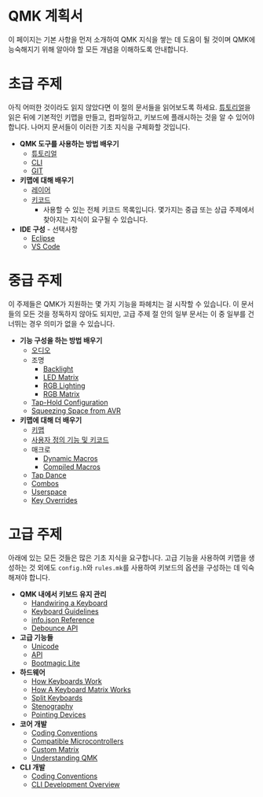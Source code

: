 # QMK 계획서

이 페이지는 기본 사항을 먼저 소개하여 QMK 지식을 쌓는 데 도움이 될 것이며 QMK에 능숙해지기 위해 알아야 할 모든 개념을 이해하도록 안내합니다.

# 초급 주제

아직 어떠한 것이라도 읽지 않았다면 이 절의 문서들을 읽어보도록 하세요. [튜토리얼](newbs.md)을 읽은 뒤에 기본적인 키맵을 만들고, 컴파일하고, 키보드에 플래시하는 것을 알 수 있어야 합니다. 나머지 문서들이 이러한 기초 지식을 구체화할 것입니다. 

* **QMK 도구를 사용하는 방법 배우기**
    * [튜토리얼](newbs.md)
    * [CLI](cli.md)
    * [GIT](newbs_git_best_practices.md)
* **키맵에 대해 배우기**
    * [레이어](feature_layers.md)
    * [키코드](keycodes.md)
        * 사용할 수 있는 전체 키코드 목록입니다. 몇가지는 중급 또는 상급 주제에서 찾아지는 지식이 요구될 수 있습니다.
* **IDE 구성** - 선택사항
    * [Eclipse](other_eclipse.md)
    * [VS Code](other_vscode.md)

# 중급 주제

이 주제들은 QMK가 지원하는 몇 가지 기능을 파헤치는 걸 시작할 수 있습니다. 이 문서들의 모든 것을 정독하지 않아도 되지만, 고급 주제 절 안의 일부 문서는 이 중 일부를 건너뛰는 경우 의미가 없을 수 있습니다.

* **기능 구성을 하는 방법 배우기**
    <!-- * Configuration Overview  FIXME(skullydazed/anyone): write this document -->
    * [오디오](feature_audio.md)
    * 조명
        * [Backlight](feature_backlight.md)
        * [LED Matrix](feature_led_matrix.md)
        * [RGB Lighting](feature_rgblight.md)
        * [RGB Matrix](feature_rgb_matrix.md)
    * [Tap-Hold Configuration](tap_hold.md)
    * [Squeezing Space from AVR](squeezing_avr.md)
* **키맵에 대해 더 배우기**
    * [키맵](keymap.md)
    * [사용자 정의 기능 및 키코드](custom_quantum_functions.md)
    * 매크로
        * [Dynamic Macros](feature_dynamic_macros.md)
        * [Compiled Macros](feature_macros.md)
    * [Tap Dance](feature_tap_dance.md)
    * [Combos](feature_combo.md)
    * [Userspace](feature_userspace.md)
    * [Key Overrides](feature_key_overrides.md)

# 고급 주제

아래에 있는 모든 것들은 많은 기초 지식을 요구합니다. 고급 기능을 사용하여 키맵을 생성하는 것 외에도 `config.h`와 `rules.mk`를 사용하여 키보드의 옵션을 구성하는 데 익숙해져야 합니다.

* **QMK 내에서 키보드 유지 관리**
    * [Handwiring a Keyboard](hand_wire.md)
    * [Keyboard Guidelines](hardware_keyboard_guidelines.md)
    * [info.json Reference](reference_info_json.md)
    * [Debounce API](feature_debounce_type.md)
* **고급 기능들**
    * [Unicode](feature_unicode.md)
    * [API](api_overview.md)
    * [Bootmagic Lite](feature_bootmagic.md)
* **하드웨어**
    * [How Keyboards Work](how_keyboards_work.md)
    * [How A Keyboard Matrix Works](how_a_matrix_works.md)
    * [Split Keyboards](feature_split_keyboard.md)
    * [Stenography](feature_stenography.md)
    * [Pointing Devices](feature_pointing_device.md)
* **코어 개발**
    * [Coding Conventions](coding_conventions_c.md)
    * [Compatible Microcontrollers](compatible_microcontrollers.md)
    * [Custom Matrix](custom_matrix.md)
    * [Understanding QMK](understanding_qmk.md)
* **CLI 개발**
    * [Coding Conventions](coding_conventions_python.md)
    * [CLI Development Overview](cli_development.md)
